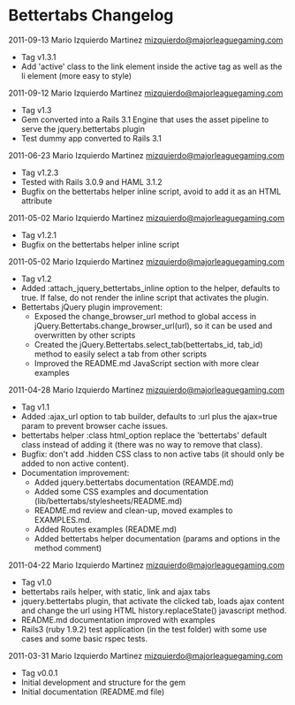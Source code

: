 Bettertabs Changelog
====================

2011-09-13  Mario Izquierdo Martinez <mizquierdo@majorleaguegaming.com>

  * Tag v1.3.1
  * Add 'active' class to the link element inside the active tag as well as the li element (more easy to style)

2011-09-12  Mario Izquierdo Martinez <mizquierdo@majorleaguegaming.com>

  * Tag v1.3
  * Gem converted into a Rails 3.1 Engine that uses the asset pipeline to serve the jquery.bettertabs plugin
  * Test dummy app converted to Rails 3.1

2011-06-23  Mario Izquierdo Martinez <mizquierdo@majorleaguegaming.com>

  * Tag v1.2.3
  * Tested with Rails 3.0.9 and HAML 3.1.2
  * Bugfix on the bettertabs helper inline script, avoid to add it as an HTML attribute

2011-05-02  Mario Izquierdo Martinez <mizquierdo@majorleaguegaming.com>

  * Tag v1.2.1
  * Bugfix on the bettertabs helper inline script

2011-05-02  Mario Izquierdo Martinez <mizquierdo@majorleaguegaming.com>

  * Tag v1.2
  * Added :attach_jquery_bettertabs_inline option to the helper, defaults to true. If false, do not render the inline script that activates the plugin.
  * Bettertabs jQuery plugin improvement:
    * Exposed the change_browser_url method to global access in jQuery.Bettertabs.change_browser_url(url), so it can be used and overwritten by other scripts
    * Created the jQuery.Bettertabs.select_tab(bettertabs_id, tab_id) method to easily select a tab from other scripts
    * Improved the README.md JavaScript section with more clear examples

2011-04-28  Mario Izquierdo Martinez <mizquierdo@majorleaguegaming.com>
  
  * Tag v1.1
  * Added :ajax_url option to tab builder, defaults to :url plus the ajax=true param to prevent browser cache issues.
  * bettertabs helper :class html_option replace the 'bettertabs' default class instead of adding it (there was no way to remove that class).
  * Bugfix: don't add .hidden CSS class to non active tabs (it should only be added to non active content).
  * Documentation improvement:
    * Added jquery.bettertabs documentation (REAMDE.md)
    * Added some CSS examples and documentation (lib/bettertabs/stylesheets/README.md)
    * README.md review and clean-up, moved examples to EXAMPLES.md.
    * Added Routes examples (README.md)
    * Added bettertabs helper documentation (params and options in the method comment)
  
2011-04-22  Mario Izquierdo Martinez <mizquierdo@majorleaguegaming.com>

  * Tag v1.0
  * bettertabs rails helper, with static, link and ajax tabs
  * jquery.bettertabs plugin, that activate the clicked tab, loads ajax content and change the url using HTML history.replaceState() javascript method.
  * README.md documentation improved with examples
  * Rails3 (ruby 1.9.2) test application (in the test folder) with some use cases and some basic rspec tests.
  
2011-03-31  Mario Izquierdo Martinez <mizquierdo@majorleaguegaming.com>

  * Tag v0.0.1
  * Initial development and structure for the gem
  * Initial documentation (README.md file)
